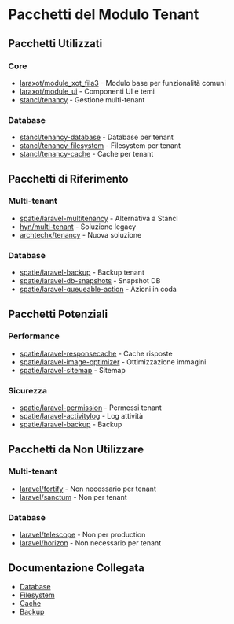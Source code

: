 # Pacchetti del Modulo Tenant

## Pacchetti Utilizzati

### Core
- [laraxot/module_xot_fila3](../Xot/docs/packages.md) - Modulo base per funzionalità comuni
- [laraxot/module_ui](../UI/docs/packages.md) - Componenti UI e temi
- [stancl/tenancy](https://github.com/stancl/tenancy) - Gestione multi-tenant

### Database
- [stancl/tenancy-database](https://github.com/stancl/tenancy-database) - Database per tenant
- [stancl/tenancy-filesystem](https://github.com/stancl/tenancy-filesystem) - Filesystem per tenant
- [stancl/tenancy-cache](https://github.com/stancl/tenancy-cache) - Cache per tenant

## Pacchetti di Riferimento

### Multi-tenant
- [spatie/laravel-multitenancy](https://github.com/spatie/laravel-multitenancy) - Alternativa a Stancl
- [hyn/multi-tenant](https://github.com/hyn/multi-tenant) - Soluzione legacy
- [archtechx/tenancy](https://github.com/archtechx/tenancy) - Nuova soluzione

### Database
- [spatie/laravel-backup](https://github.com/spatie/laravel-backup) - Backup tenant
- [spatie/laravel-db-snapshots](https://github.com/spatie/laravel-db-snapshots) - Snapshot DB
- [spatie/laravel-queueable-action](https://github.com/spatie/laravel-queueable-action) - Azioni in coda

## Pacchetti Potenziali

### Performance
- [spatie/laravel-responsecache](https://github.com/spatie/laravel-responsecache) - Cache risposte
- [spatie/laravel-image-optimizer](https://github.com/spatie/laravel-image-optimizer) - Ottimizzazione immagini
- [spatie/laravel-sitemap](https://github.com/spatie/laravel-sitemap) - Sitemap

### Sicurezza
- [spatie/laravel-permission](https://github.com/spatie/laravel-permission) - Permessi tenant
- [spatie/laravel-activitylog](https://github.com/spatie/laravel-activitylog) - Log attività
- [spatie/laravel-backup](https://github.com/spatie/laravel-backup) - Backup

## Pacchetti da Non Utilizzare

### Multi-tenant
- [laravel/fortify](https://github.com/laravel/fortify) - Non necessario per tenant
- [laravel/sanctum](https://github.com/laravel/sanctum) - Non per tenant

### Database
- [laravel/telescope](https://github.com/laravel/telescope) - Non per production
- [laravel/horizon](https://github.com/laravel/horizon) - Non necessario per tenant

## Documentazione Collegata

- [Database](packages/database.md)
- [Filesystem](packages/filesystem.md)
- [Cache](packages/cache.md)
- [Backup](packages/backup.md) 
